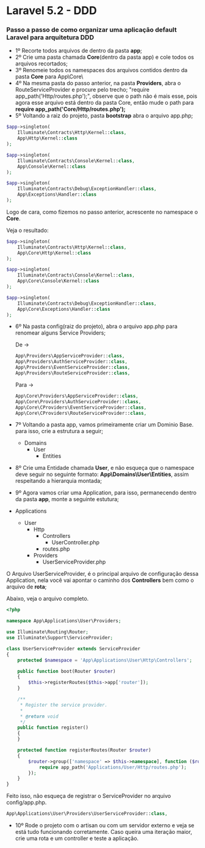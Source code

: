 # Laravel 5.2 - DDD

### Passo a passo de como organizar uma aplicação default Laravel para arquitetura DDD

 * 1º Recorte todos arquivos de dentro da pasta **app**;
 * 2º Crie uma pasta chamada **Core**(dentro da pasta app) e cole todos os arquivos recortados;
 * 3º Renomeie todos os namespaces dos arquivos contidos dentro da pasta **Core** para App\Core\
 * 4º Na mesma pasta do passo anterior, na pasta **Providers**, abra o RouteServiceProvider e procure pelo trecho;
  "require app_path('Http/routes.php');", observe que o path não é mais esse, pois agora esse arquivo está dentro da pasta Core,
  então mude o path para **require app_path('Core/Http/routes.php');**
 * 5º Voltando a raiz do projeto, pasta **bootstrap** abra o arquivo app.php;

 ```php
 $app->singleton(
     Illuminate\Contracts\Http\Kernel::class,
     App\Http\Kernel::class
 );

 $app->singleton(
     Illuminate\Contracts\Console\Kernel::class,
     App\Console\Kernel::class
 );

 $app->singleton(
     Illuminate\Contracts\Debug\ExceptionHandler::class,
     App\Exceptions\Handler::class
 );
 ```
 Logo de cara, como fizemos no passo anterior, acrescente no namespace o **Core**.

 Veja o resultado:
  ```php
  $app->singleton(
      Illuminate\Contracts\Http\Kernel::class,
      App\Core\Http\Kernel::class
  );

  $app->singleton(
      Illuminate\Contracts\Console\Kernel::class,
      App\Core\Console\Kernel::class
  );

  $app->singleton(
      Illuminate\Contracts\Debug\ExceptionHandler::class,
      App\Core\Exceptions\Handler::class
  );
  ```

* 6º Na pasta config(raiz do projeto), abra o arquivo app.php para renomear alguns Service Providers;

  De ->
  ```php
  App\Providers\AppServiceProvider::class,
  App\Providers\AuthServiceProvider::class,
  App\Providers\EventServiceProvider::class,
  App\Providers\RouteServiceProvider::class,
  ```

  Para ->
  ```php
  App\Core\Providers\AppServiceProvider::class,
  App\Core\Providers\AuthServiceProvider::class,
  App\Core\CProviders\EventServiceProvider::class,
  App\Core\CProviders\RouteServiceProvider::class,
  ```
* 7º Voltando a pasta app, vamos primeiramente criar um Dominio Base. para isso, crie a estrutura a seguir;
  * Domains
      * User
          * Entities


 * 8º Crie uma Entidade chamada **User**, e não esqueça que o namespace deve seguir no seguinte formato: **App\Domains\User\Entities**, assim respeitando a hierarquia montada;
 * 9º Agora vamos criar uma Application, para isso, permanecendo dentro da pasta **app**, monte a seguinte estutura;
  * Applications
      * User
          * Http
              * Controllers
                  * UserController.php
              * routes.php
          * Providers
              * UserServiceProvider.php


 O Arquivo UserServiceProvider, é o principal arquivo de configuração dessa Application, nela você vai apontar o caminho dos **Controllers** bem como o arquivo de **rota**;

 Abaixo, veja o arquivo completo.

 ```php
 <?php

 namespace App\Applications\User\Providers;

 use Illuminate\Routing\Router;
 use Illuminate\Support\ServiceProvider;

 class UserServiceProvider extends ServiceProvider
 {
     protected $namespace = 'App\Applications\User\Http\Controllers';

     public function boot(Router $router)
     {
         $this->registerRoutes($this->app['router']);
     }

     /**
      * Register the service provider.
      *
      * @return void
      */
     public function register()
     {
     }

     protected function registerRoutes(Router $router)
     {
         $router->group(['namespace' => $this->namespace], function ($router) {
             require app_path('Applications/User/Http/routes.php');
         });
     }
 }
 ```
 Feito isso, não esqueça de registrar o ServiceProvider no arquivo config/app.php.

```php
App\Applications\User\Providers\UserServiceProvider::class,
```
 * 10º Rode o projeto com o artisan ou com um servidor externo e veja se está tudo funcionando corretamente.
 Caso queira uma iteração maior, crie uma rota e um controller e teste a aplicação.
